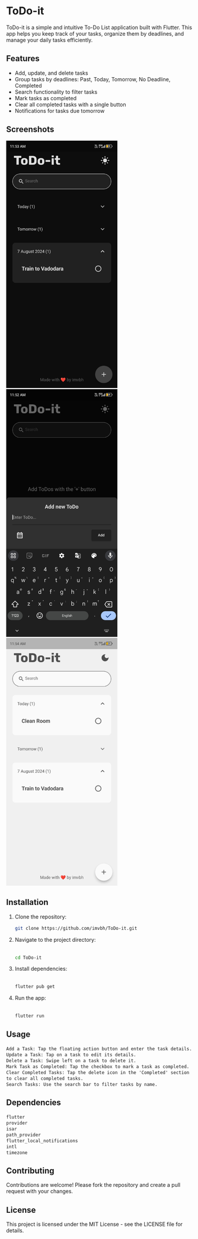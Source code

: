 # ToDo-it

ToDo-it is a simple and intuitive To-Do List application built with Flutter. This app helps you keep track of your tasks, organize them by deadlines, and manage your daily tasks efficiently.

## Features

- Add, update, and delete tasks
- Group tasks by deadlines: Past, Today, Tomorrow, No Deadline, Completed
- Search functionality to filter tasks
- Mark tasks as completed
- Clear all completed tasks with a single button
- Notifications for tasks due tomorrow

## Screenshots

<img src="screenshots/UI_dark_mode.jpg" alt="To-Do List(Dark Mode)" width ="300"/>
<img src="screenshots/AddNew.jpg" alt="Add Task" width ="300"/>
<img src="screenshots/UI_lightMode.jpg" alt="Light Mode UI" width ="300"/>

## Installation

1. Clone the repository:
   ```bash
   git clone https://github.com/imvbh/ToDo-it.git
2. Navigate to the project directory:

    ```bash

    cd ToDo-it

3. Install dependencies:

    ```bash

    flutter pub get

4. Run the app:

    ```bash

    flutter run

## Usage

    Add a Task: Tap the floating action button and enter the task details.
    Update a Task: Tap on a task to edit its details.
    Delete a Task: Swipe left on a task to delete it.
    Mark Task as Completed: Tap the checkbox to mark a task as completed.
    Clear Completed Tasks: Tap the delete icon in the 'Completed' section to clear all completed tasks.
    Search Tasks: Use the search bar to filter tasks by name.

## Dependencies

    flutter
    provider
    isar
    path_provider
    flutter_local_notifications
    intl
    timezone

## Contributing

Contributions are welcome! Please fork the repository and create a pull request with your changes.
## License

This project is licensed under the MIT License - see the LICENSE file for details.
